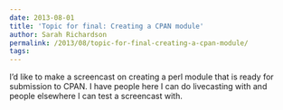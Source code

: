 ```yaml
---
date: 2013-08-01
title: 'Topic for final: Creating a CPAN module'
author: Sarah Richardson
permalink: /2013/08/topic-for-final-creating-a-cpan-module/
tags:
---
```

I&#8217;d like to make a screencast on creating a perl module that is ready for submission to CPAN. I have people here I can do livecasting with and people elsewhere I can test a screencast with.

